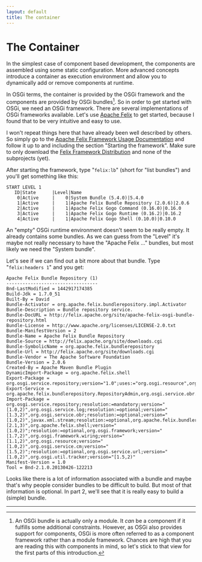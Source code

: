 ```yaml
---
layout: default
title: The container
---
```


# The Container

In the simplest case of component based development, the components are assembled using some static configuration. More advanced concepts introduce a container as execution environment and allow you to dynamically add or remove components at runtime.

In OSGi terms, the container is provided by the OSGi framework and the components are provided by OSGi bundles[^cm]. So in order to get started with OSGi, we need an OSGi framework. There are several implementations of OSGi frameworks available. Let's use [Apache Felix](http://felix.apache.org/) to get started, because I found that to be very intuitive and easy to use.

I won't repeat things here that have already been well described by others. So simply go to the [Apache Felix Framework Usage Documentation](http://felix.apache.org/documentation/subprojects/apache-felix-framework/apache-felix-framework-usage-documentation.html) and follow it up to and including the section "Starting the framework". Make sure to only download the [Felix Framework Distribution](http://felix.apache.org/downloads.cgi#framework) and none of the subprojects (yet).

After starting the framework, type "`felix:lb`" (short for "list bundles") and you'll get something like this:

```
START LEVEL 1
   ID|State      |Level|Name
    0|Active     |    0|System Bundle (5.4.0)|5.4.0
    1|Active     |    1|Apache Felix Bundle Repository (2.0.6)|2.0.6
    2|Active     |    1|Apache Felix Gogo Command (0.16.0)|0.16.0
    3|Active     |    1|Apache Felix Gogo Runtime (0.16.2)|0.16.2
    4|Active     |    1|Apache Felix Gogo Shell (0.10.0)|0.10.0
```

An "empty" OSGi runtime environment doesn't seem to be really empty. It already contains some bundles. As we can guess from the "Level" it's maybe not really necessary to have the "Apache Felix ..." bundles, but most likely we need the "System bundle".

Let's see if we can find out a bit more about that bundle. Type "`felix:headers 1`" and you get:

```
Apache Felix Bundle Repository (1)
----------------------------------
Bnd-LastModified = 1442917174385
Build-Jdk = 1.7.0_51
Built-By = David
Bundle-Activator = org.apache.felix.bundlerepository.impl.Activator
Bundle-Description = Bundle repository service.
Bundle-DocURL = http://felix.apache.org/site/apache-felix-osgi-bundle-repository.html
Bundle-License = http://www.apache.org/licenses/LICENSE-2.0.txt
Bundle-ManifestVersion = 2
Bundle-Name = Apache Felix Bundle Repository
Bundle-Source = http://felix.apache.org/site/downloads.cgi
Bundle-SymbolicName = org.apache.felix.bundlerepository
Bundle-Url = http://felix.apache.org/site/downloads.cgi
Bundle-Vendor = The Apache Software Foundation
Bundle-Version = 2.0.6
Created-By = Apache Maven Bundle Plugin
DynamicImport-Package = org.apache.felix.shell
Export-Package = org.osgi.service.repository;version="1.0";uses:="org.osgi.resource",org.apache.felix.bundlerepository;version="2.1";uses:="org.osgi.framework"
Export-Service = org.apache.felix.bundlerepository.RepositoryAdmin,org.osgi.service.obr.RepositoryAdmin
Import-Package = org.osgi.service.repository;resolution:=mandatory;version="[1.0,2)",org.osgi.service.log;resolution:=optional;version="[1.3,2)",org.osgi.service.obr;resolution:=optional;version="[1.0,2)",javax.xml.stream;resolution:=optional,org.apache.felix.bundlerepository;version="[2.1,3)",org.apache.felix.shell;version="[1.0,2)";resolution:=optional,org.osgi.framework;version="[1.7,2)",org.osgi.framework.wiring;version="[1.1,2)",org.osgi.resource;version="[1.0,2)",org.osgi.service.cm;version="[1.5,2)";resolution:=optional,org.osgi.service.url;version="[1.0,2)",org.osgi.util.tracker;version="[1.5,2)"
Manifest-Version = 1.0
Tool = Bnd-2.1.0.20130426-122213
```

Looks like there is a lot of information associated with a bundle and maybe that's why people consider bundles to be difficult to build. But most of that information is optional. In part 2, we'll see that it is really easy to build a (simple) bundle.

---

[^cm]: An OSGi bundle is actually only a module. It *can* be a component if it fulfills some additional constraints. However, as OSGi also provides support for components, OSGi is more often referred to as a component framework rather than a module framework. Chances are high that you are reading this with components in mind, so let's stick to that view for the first parts of this introduction.

